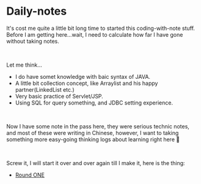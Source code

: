 # Daily-notes

It's cost me quite a little bit long time to started this coding-with-note stuff. Before I am getting here...wait, I need to calculate how far I have gone without taking notes.

<br>

Let me think...
- I do have somet knowledge with baic syntax of JAVA. 
- A little bit collection concept, like Arraylist and his happy partner(LinkedList etc.)
- Very basic practice of Servlet/JSP.
- Using SQL for query something, and JDBC setting experience.

<br>

Now I have some note in the pass here, they were serious technic notes, and most of these were writing in Chinese, however, I want to taking something more easy-going thinking logs about learning right here 🙂

<br>

Screw it, I will start it over and over again till I make it, here is the thing:

* [Round ONE](https://github.com/balladeop52no4/Daily-notes/issues/1#issue-693073441)

<br>
<br>
